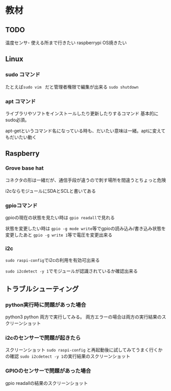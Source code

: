 # 教材

## TODO
温度センサ- 使える所まで行きたい
raspberrypi OS焼きたい


## Linux
 
### sudo コマンド
たとえば`sudo vim ` だと管理者権限で編集が出来る
`sudo shutdown` 

### apt コマンド
ライブラリやソフトをインストールしたり更新したりするコマンド
基本的にsudo必須。

apt-getというコマンド名になっている時も、だいたい意味は一緒。aptに変えてもだいたい動く




## Raspberry

### Grove base hat
コネクタの形は一緒だが、通信手段が違うので刺す場所を間違うとちょっと危険

i2cならモジュールにSDAとSCLと書いてある

### gpioコマンド
gpioの現在の状態を見たい時は
`gpio readall`で見れる

状態を変更したい時は
`gpio -g mode write`等でgpioの読み込み/書き込み状態を変更したあと
`gpio -g write 1`等で電圧を変更出来る

### i2c
`sudo raspi-config`でi2cの利用を有効可出来る

`sudo i2cdetect -y 1`でモジュールが認識されているか確認出来る


## トラブルシューティング
### python実行時に問題があった場合
python3 python 両方で実行してみる。
両方エラーの場合は両方の実行結果のスクリーンショット

### i2cのセンサーで問題が起きたら
スクリーンショット
`sudo raspi-config` と再起動後に試してみてうまく行くかの確認
`sudo i2cdetect -y 1`の実行結果のスクリーンショット

### GPIOのセンサーで問題があった場合
gpio readallの結果のスクリーンショット







